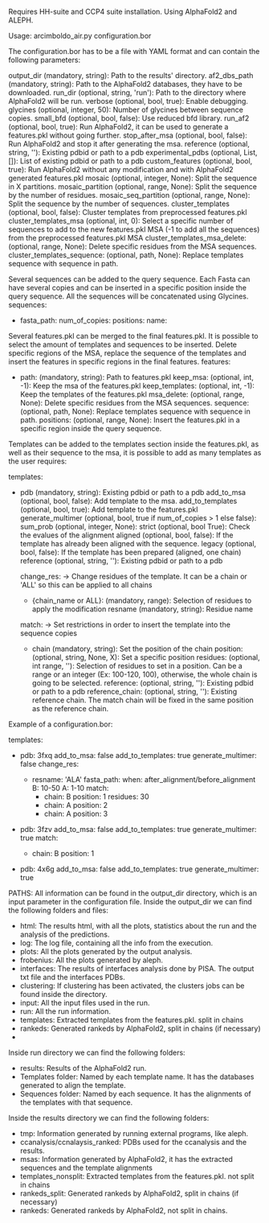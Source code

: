 Requires HH-suite and CCP4 suite installation.
Using AlphaFold2 and ALEPH.

Usage: arcimboldo_air.py configuration.bor

The configuration.bor has to be a file with YAML format and can contain the following
parameters:

  output_dir (mandatory, string): Path to the results' directory.
  af2_dbs_path (mandatory, string): Path to the AlphaFold2 databases, they have to be downloaded.
  run_dir (optional, string, 'run'): Path to the directory where AlphaFold2 will be run.
  verbose (optional, bool, true): Enable debugging.
  glycines (optional, integer, 50): Number of glycines between sequence copies.
  small_bfd (optional, bool, false): Use reduced bfd library.
  run_af2 (optional, bool, true): Run AlphaFold2, it can be used to generate a features.pkl without going further.
  stop_after_msa (optional, bool, false): Run AlphaFold2 and stop it after generating the msa.
  reference (optional, string, ''): Existing pdbid or path to a pdb
  experimental_pdbs (optional, List, []): List of existing pdbid or path to a pdb
  custom_features (optional, bool, true): Run AlphaFold2 without any modification and with AlphaFold2 generated features.pkl
  mosaic (optional, integer, None): Split the sequence in X partitions.
  mosaic_partition (optional, range, None): Split the sequence by the number of residues.
  mosaic_seq_partition (optional, range, None): Split the sequence by the number of sequences.
  cluster_templates (optional, bool, false): Cluster templates from preprocessed features.pkl
  cluster_templates_msa (optional, int, 0): Select a specific number of sequences to add to the new features.pkl MSA (-1 to add all the sequences) from the preprocessed features.pkl MSA
  cluster_templates_msa_delete: (optional, range, None): Delete specific residues from the MSA sequences.
  cluster_templates_sequence: (optional, path, None): Replace templates sequence with sequence in path.


Several sequences can be added to the query sequence. Each Fasta can have several copies and can be inserted in a specific position
inside the query sequence. All the sequences will be concatenated using Glycines.
sequences:
- fasta_path:
  num_of_copies:
  positions:
  name:

Several features.pkl can be merged to the final features.pkl. It is possible to select the amount of templates and sequences to be inserted.
Delete specific regions of the MSA, replace the sequence of the templates and insert the features in specific regions in the final features.
features:
- path: (mandatory, string): Path to features.pkl
  keep_msa: (optional, int, -1): Keep the msa of the features.pkl 
  keep_templates: (optional, int, -1): Keep the templates of the features.pkl
  msa_delete: (optional, range, None): Delete specific residues from the MSA sequences.
  sequence: (optional, path, None): Replace templates sequence with sequence in path.
  positions: (optional, range, None): Insert the features.pkl in a specific region inside the query sequence.


Templates can be added to the templates section inside the features.pkl, as well as their sequence to the msa, it is possible to add as many templates as the user requires:

templates:
- pdb (mandatory, string): Existing pdbid or path to a pdb
  add_to_msa (optional, bool, false): Add template to the msa.
  add_to_templates (optional, bool, true): Add template to the features.pkl
  generate_multimer (optional, bool, true if num_of_copies > 1 else false):
  sum_prob (optional, integer, None):
  strict (optional, bool True): Check the evalues of the alignment
  aligned (optional, bool, false): If the template has already been aligned with the sequence.
  legacy (optional, bool, false): If the template has been prepared (aligned, one chain)
  reference (optional, string, ''): Existing pdbid or path to a pdb
  
  change_res: -> Change residues of the template. It can be a chain or 'ALL' so this can be applied to all chains
    - {chain_name or ALL}: (mandatory, range): Selection of residues to apply the modification
      resname (mandatory, string): Residue name

  match: -> Set restrictions in order to insert the template into the sequence copies
    - chain (mandatory, string): Set the position of the chain
      position: (optional, string, None, X): Set a specific position
      residues: (optional, int range, ''): Selection of residues to set in a position. Can be a range or an integer (Ex: 100-120, 100), otherwise, the whole chain is going to be selected.
      reference:  (optional, string, ''): Existing pdbid or path to a pdb
      reference_chain: (optional, string, ''): Existing reference chain. The match chain will be fixed in the same position as the reference chain.

Example of a configuration.bor:

templates:
- pdb: 3fxq
  add_to_msa: false
  add_to_templates: true
  generate_multimer: false
  change_res:
    - resname: 'ALA'
      fasta_path:
      when: after_alignment/before_alignment
      B: 10-50
      A: 1-10
  match:
      - chain: B
        position: 1
        residues: 30
      - chain: A
        position: 2
      - chain: A
        position: 3

- pdb: 3fzv
  add_to_msa: false
  add_to_templates: true
  generate_multimer: true
  match:
    - chain: B
      position: 1

- pdb: 4x6g
  add_to_msa: false
  add_to_templates: true
  generate_multimer: true


PATHS:
All information can be found in the output_dir directory, which is an input parameter in the configuration file. Inside the output_dir
we can find the following folders and files:
- html: The results html, with all the plots, statistics about the run and the analysis of the predictions.
- log: The log file, containing all the info from the execution.
- plots: All the plots generated by the output analysis.
- frobenius: All the plots generated by aleph.
- interfaces: The results of interfaces analysis done by PISA. The output txt file and the interfaces PDBs.
- clustering: If clustering has been activated, the clusters jobs can be found inside the directory.
- input: All the input files used in the run.
- run: All the run information.
- templates: Extracted templates from the features.pkl. split in chains
- rankeds: Generated rankeds by AlphaFold2, split in chains (if necessary)
- 
Inside run directory we can find the following folders:
- results: Results of the AlphaFold2 run.
- Templates folder: Named by each template name. It has the databases generated to align the template.
- Sequences folder: Named by each sequence. It has the alignments of the templates with that sequence.

Inside the results directory we can find the following folders:
- tmp: Information generated by running external programs, like aleph.
- ccanalysis/ccnalaysis_ranked: PDBs used for the ccanalysis and the results.
- msas: Information generated by AlphaFold2, it has the extracted sequences and the template alignments
- templates_nonsplit: Extracted templates from the features.pkl. not split in chains
- rankeds_split: Generated rankeds by AlphaFold2, split in chains (if necessary)
- rankeds: Generated rankeds by AlphaFold2, not split in chains.